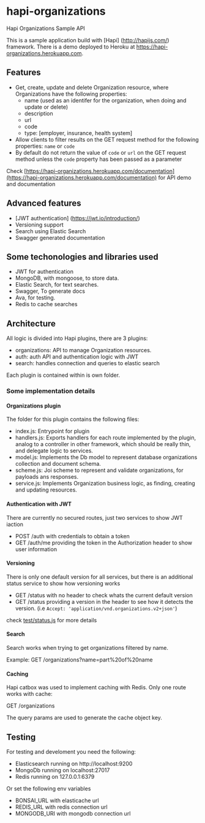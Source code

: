 # hapi-organizations

Hapi Organizations Sample API

This is a sample application build with [Hapi] (http://hapijs.com/) framework.
There is a demo deployed to Heroku at https://hapi-organizations.herokuapp.com.

## Features

- Get, create, update and delete Organization resource, where Organizations have the following properties:
  * name (used as an identifer for the organization, when doing and update or delete)
  * description
  * url
  * code
  * type: [employer, insurance, health system]
- Allow clients to filter results on the GET request method for the following properties: `name` or `code`
- By default do not return the value of `code` or `url` on the GET request method unless the `code` property has been passed as a parameter
  
Check [https://hapi-organizations.herokuapp.com/documentation](https://hapi-organizations.herokuapp.com/documentation) for API demo and documentation

## Advanced features

- [JWT authentication] (https://jwt.io/introduction/)
- Versioning support
- Search using Elastic Search
- Swagger generated documentation

## Some techonologies and libraries used

- JWT for authentication
- MongoDB, with mongoose, to store data.
- Elastic Search, for text searches.
- Swagger, To generate docs
- Ava, for testing.
- Redis to cache searches

## Architecture

All logic is divided into Hapi plugins, there are 3 plugins:

- organizations: API to manage Organization resources.
- auth: auth API and authentication logic with JWT
- search: handles connection and queries to elastic search

Each plugin is contained within is own folder.

### Some implementation details

#### Organizations plugin

The folder for this plugin contains the following files:

- index.js: Entrypoint for plugin
- handlers.js: Exports handlers for each route implemented by the plugin, analog to a controller in other framework, which should be really thin, and delegate logic to services.
- model.js: Implements the Db model to represent database organizations collection and document schema.
- scheme.js: Joi scheme to represent and validate organizations, for payloads ans responses.
- service.js: Implements Organization business logic, as finding, creating and updating resources.  

#### Authentication with JWT

There are currently no secured routes, just two services to show JWT iaction

- POST /auth with credentials to obtain a token
- GET /auth/me providing the token in the Authorization header to show user information

#### Versioning

There is only one default version for all services, but there is an additional status service to show how versioning works

- GET /status with no header to check whats the current default version
- GET /status providing a version in the header to see how it detects the version. (i.e `Accept: 'application/vnd.organizations.v2+json'`)

check [test/status.js](https://github.com/gmauricio/hapi-organizations/blob/master/test/status.js) for more details

#### Search

Search works when trying to get organizations filtered by name. 

Example: GET /organizations?name=part%20of%20name 

#### Caching

Hapi catbox was used to implement caching with Redis. Only one route works with cache:

GET /organizations

The query params are used to generate the cache object key.

## Testing

For testing and develoment you need the following:

- Elasticsearch running on http://localhost:9200
- MongoDb running on localhost:27017
- Redis running on 127.0.0.1:6379

Or set the following env variables

- BONSAI_URL with elasticache url
- REDIS_URL with redis connection url
- MONGODB_URI with mongodb connection url
